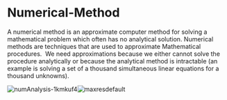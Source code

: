 # Numerical-Method
A numerical method is an approximate computer method for solving a mathematical problem which often has no analytical solution.
Numerical methods are techniques that are used to approximate Mathematical procedures.  We need approximations because we either cannot solve the procedure analytically or because the analytical method is intractable (an example is solving a set of a thousand simultaneous linear equations for a thousand unknowns).

![numAnalysis-1kmkuf4](https://user-images.githubusercontent.com/109382325/205492731-23de76b9-3bdc-4bd3-8064-a3b060c12da8.jpg)![maxresdefault](https://user-images.githubusercontent.com/109382325/205492771-c394d34d-ceb5-49c5-ba66-9d00e0789b5d.jpg)
